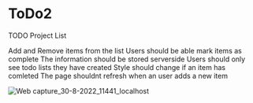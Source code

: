 # ToDo2
TODO Project List

Add and Remove items from the list
Users should be able mark items as complete
The information should be stored serverside
Users should only see todo lists they have created
Style should change if an item has comleted
The page shouldnt refresh when an user adds a new item

![Web capture_30-8-2022_11441_localhost](https://user-images.githubusercontent.com/78632562/187366554-d584233b-8e74-4a21-ac09-45ba3b911fa0.jpeg)
